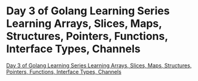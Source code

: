 # Day 3 of Golang Learning Series Learning Arrays, Slices, Maps, Structures, Pointers, Functions, Interface Types, Channels
[Day 3 of Golang Learning Series Learning Arrays, Slices, Maps, Structures, Pointers, Functions, Interface Types, Channels](https://aiwithcloud.com/2022/09/15/day_3_of_golang_learning_series_learning_arrays_slices_maps_structures_pointers_functions_interface_types_channels/)